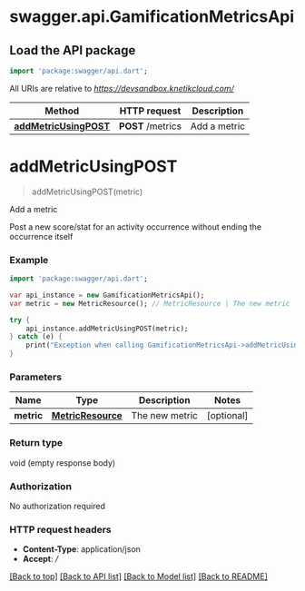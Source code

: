 # swagger.api.GamificationMetricsApi

## Load the API package
```dart
import 'package:swagger/api.dart';
```

All URIs are relative to *https://devsandbox.knetikcloud.com/*

Method | HTTP request | Description
------------- | ------------- | -------------
[**addMetricUsingPOST**](GamificationMetricsApi.md#addMetricUsingPOST) | **POST** /metrics | Add a metric


# **addMetricUsingPOST**
> addMetricUsingPOST(metric)

Add a metric

Post a new score/stat for an activity occurrence without ending the occurrence itself

### Example 
```dart
import 'package:swagger/api.dart';

var api_instance = new GamificationMetricsApi();
var metric = new MetricResource(); // MetricResource | The new metric

try { 
    api_instance.addMetricUsingPOST(metric);
} catch (e) {
    print("Exception when calling GamificationMetricsApi->addMetricUsingPOST: $e\n");
}
```

### Parameters

Name | Type | Description  | Notes
------------- | ------------- | ------------- | -------------
 **metric** | [**MetricResource**](MetricResource.md)| The new metric | [optional] 

### Return type

void (empty response body)

### Authorization

No authorization required

### HTTP request headers

 - **Content-Type**: application/json
 - **Accept**: */*

[[Back to top]](#) [[Back to API list]](../README.md#documentation-for-api-endpoints) [[Back to Model list]](../README.md#documentation-for-models) [[Back to README]](../README.md)

